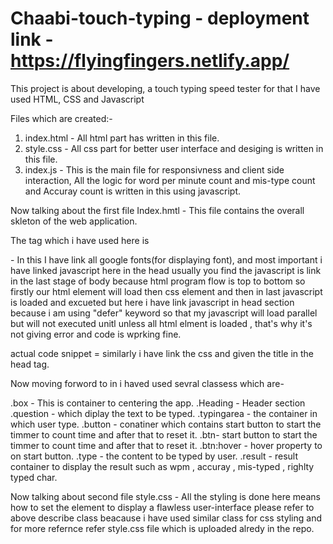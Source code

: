 # Chaabi-touch-typing - deployment link - https://flyingfingers.netlify.app/
This project is about developing, a touch typing speed tester for that I have used HTML, CSS and Javascript

Files which are created:- 
1. index.html - All html part has written in this file.
2. style.css - All css part for better user interface and desiging is written in this file.
3. index.js - This is the main file for responsivness and client side interaction, All the logic for word per minute count and mis-type count and Accuray count is written in this using javascript.


Now talking about the first file Index.hmtl -
This file contains the overall skleton of the web application.

The tag which i have used here is 
<head> - In this I have link all google fonts(for displaying font), and most important i have linked javascript here in the head usually you find the javascript is link in the last stage of body because html program flow is top to bottom so firstly our html element will load then css element and then in last javascript is loaded and excueted but here i have link javascript in head section because i am using "defer" keyword so that my javascript will load parallel but will not executed unitl unless all html elment is loaded , that's why it's not giving error and code is wprking fine.
  
  
  actual code snippet = <script src="index.js" defer></script>
  similarly i have link the css and given the title in the head tag.
  
  Now moving forword to in <body>
  i haved used sevral classess which are-
  
  .box - This is container to centering the app.
  .Heading - Header section
  .question - which diplay the text to be typed.
  .typingarea - the container in which user type.
  .button - conatiner which contains start button to start the timmer to count time and after that to reset it.
  .btn-  start button to start the timmer to count time and after that to reset it.
  .btn:hover - hover property to on start button.
  .type - the content to be typed by user.
  .result - result container to display the result such as wpm , accuray , mis-typed , righlty typed char.
  
  
  
  Now talking about second file style.css -
  All the styling is done here means how to set the element to display a flawless user-interface 
  please refer to above describe class beacause i have used similar class for css styling and for more refernce refer style.css file which is uploaded alredy in the repo.
  
  
 
 

